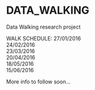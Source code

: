 # DATA_WALKING
Data Walking research project

WALK SCHEDULE:
27/01/2016<br/>
24/02/2016<br/>
23/03/2016<br/>
20/04/2016<br/>
18/05/2016<br/>
15/06/2016<br/>

More info to follow soon...